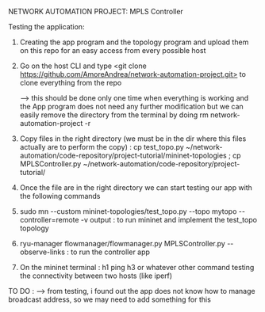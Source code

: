 NETWORK AUTOMATION PROJECT: MPLS Controller

Testing the application:

1) Creating the app program and the topology program and upload them on this repo for an easy access from every possible host

2) Go on the host CLI and type <git clone https://github.com/AmoreAndrea/network-automation-project.git> to clone everything from the repo

   --> this should be done only one time when everything is working and the App program does not need any further modification but we can easily remove the directory from the terminal by doing rm network-automation-project -r

4) Copy files in the right directory (we must be in the dir where this files actually are to perform the copy) : cp test_topo.py ~/network-automation/code-repository/project-tutorial/mininet-topologies ; cp MPLSController.py ~/network-automation/code-repository/project-tutorial/

5) Once the file are in the right directory we can start testing our app with the following commands

6) sudo mn --custom mininet-topologies/test_topo.py --topo mytopo --controller=remote -v output : to run mininet and implement the test_topo topology

7) ryu-manager flowmanager/flowmanager.py MPLSController.py --observe-links : to run the controller app

8) On the mininet terminal : h1 ping h3 or whatever other command testing the connectivity between two hosts (like iperf)

TO DO :
--> from testing, i found out the app does not know how to manage broadcast address, so we may need to add something for this
   
   
